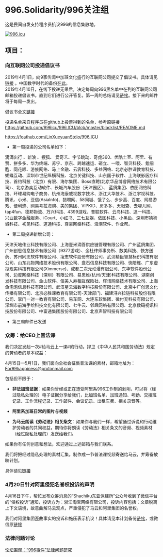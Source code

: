 # 996.Solidarity/996关注组  
这是民间自发支持程序员抗议996的信息集散地。

<a href="https://996.icu"><img src="https://img.shields.io/badge/link-996.icu-red.svg" alt="996.icu" /></a>  

## 项目：
### 向互联网公司投递倡议书
2019年4月1日，向9家传闻中加班文化盛行的互联网公司提交了倡议书。具体请见[链接](https://mp.weixin.qq.com/s?__biz=MzIwNTY1NTU5NA==&mid=2247484014&idx=1&sn=8444b2427f72706e5f315dec3ce2e959&chksm=972cd92ba05b503d8122b3bcfc370246e04f7c3f2a9e64ffb3616c7615dd9ec1861407aabf44&scene=21#wechat_redirect) 。中国数字时代的备份[在此](https://chinadigitaltimes.net/chinese/2019/04/shachiku%E4%B8%9C%E4%BA%9A%E4%BF%9D%E5%BB%BA%E6%89%80-%E6%88%91%E4%BB%AC%E5%90%919%E5%AE%B6%E4%BA%92%E8%81%94%E7%BD%91%E5%85%AC%E5%8F%B8%E9%80%92%E4%BA%A4%E4%BA%86%E5%80%A1%E8%AE%AE%E4%B9%A6/)。   
2019年4月10日，在线下投递无果后，决定每周向996黑名单中在列的互联网公司邮箱投递倡议书，直到它们进行公开答复。第一周的总结请见[链接](https://mp.weixin.qq.com/s/t9uB2iA2hCtcur5kJLjmnw)。接下来的邮件将于每周一发出。  

倡议书全文[链接](https://github.com/shad0wsek1ro/anti996solidarity/blob/master/open_letter_to_tech_companies.md)

投递名单来自程序员在github上投票得到的名单，参考原链接
<https://github.com/996icu/996.ICU/blob/master/blacklist/README.md>

<https://feathub.com/LinXueyuanStdio/996.ICU>

- 第一周投递的公司名单如下：

滴滴出行 、新浪 、搜狐、 爱奇艺、字节跳动、奇虎360、优酷土豆、阿里、有赞、拼多多、华为终端、苏宁、京东、跨越速运、砸立、一喂、智贝科技、氪细胞、同花顺、游族网络、马上金融、云霁科技、多益网络、北京必胜课教育科技、蝴蝶互动、深圳市世纪纵横科技、北京关键科技、山东国子软件、上海联影医疗科技、首约科技（北京）有限、海尔集团、Boss直聘(北京华品博睿网络技术有限公司) 、北京游奕互动软件、长城汽车股份（天津园区）、 蓝鸽集团、依图网络科技、环球易购电子商务、杭州海康威视数字技术、浙江大华技术、浙江宇视科技、腾讯、小米、亚信(AsiaInfo)、猎聘网、58同城、饿了么、步步高、百度、网易游戏、便利蜂、网易考拉海购、美的集团、VIPKID、房多多、天眼查、去哪儿网、tap4fun、德邦物流、万兴科技、4399游戏、普联软件、云鸟科技、追一科技、兴业数字金融服务、iCourt、小红书、三七互娱、依图科技、小黑鱼、深圳市猜猜城科技、初见科技、道通科技、尊豪网络科技、浪潮软件、作业帮。  

- 第二周投递新增公司：

天津天地伟业科技有限公司、上海壹米滴答供应链管理有限公司、广州蓝鸽集团、广州创思信息技术有限公司（9377游戏）、金杜律师事务所、数美科技、快方送药、苏州同思软件有限公司、凌志软件股份有限公司、武汉精臣智慧标识科技有限公司、山东兆物网络技术股份有限公司、盘石信息科技有限公司、快陪练、广东虚拟现实科技有限公司(Ximmerse)、成都二次元动漫有限公司、东华软件股份公司、边度网络科技（深圳）有限公司、易思维(杭州/天津)科技有限公司、湖南创发科技有限公司、金山软件、信美人寿相互保险社、辉讯网络技术有限公司、上海鱼泡泡信息科技有限公司、武汉星云海数字科技股份有限公司、北京中广创思文化传播有限公司、北京必胜课教育有限公司-天津部门、福建浔兴拉链科技股份有限公司、掌门一对一教育有限公司、易车网、大连东软集团、微付充科技有限公司、深圳市前海手绘科技文化有限公司、七牛云、邻趣网络有限公司、北京数码视讯科技股份有限公司、中富通集团股份有限公司、北京声智科技有限公司

- 第三周邮件已发送

### 众筹：给CEO上普法课

我们决定发起一次#给马云上一课#的行动，捍卫《中华人民共和国劳动法》规定的劳动者的基本权益：

4月15日—5月1日，我们面向全社会征集普法课的素材，邮箱地址为：<For99happiness@protonmail.com>

包括但不限于：

- **非法加班证据**：如果你曾经或正在遭受阿里系996工作制的剥削，可以将（经过隐私处理的）电子证据分享给我们，比加班名单、加班通知、考勤、交接班记录、工作流程记录、工作邮件、会议记录、出租车费、相关录音等。

- **阿里系加班日常的图片与视频**

- **为马云朗读《劳动法》相关条文**：如果你与我们一样，希望通过诉说和行动维护劳动者的共同权益，期待你将朗读《劳动法》相关条文的音频、视频素材（经过隐私处理的）发送给我们。

如果你有任何创意和想法，欢迎通过上述邮箱与我们联系。

我们将把经过隐私处理的素材汇集，制作成一节普法课视频寄送给马云，并筹备放映计划。

具体请见[链接](https://mp.weixin.qq.com/s/3XQo1nHKnZ9r2LOvnj7o7Q)

### 4月20日针对阿里侵犯名誉权投诉的声明
4月16日下午，帮忙发布众筹消息的“Shachiku东亚保建所”公众号收到了微信平台的“侵权投诉”通知，投诉方为：浙江淘宝网络有限公司，投诉内容包括：文章脱离上下文语境，故意曲解马云观点，严重侵犯了马云和阿里集团的名誉权。  

我们对阿里集团歪曲事实的投诉和施压表示抗议！具体请见本计划备份[链接](https://github.com/shad0wsek1ro/996.Solidarity/blob/master/%E9%92%88%E5%AF%B9%E9%98%BF%E9%87%8C%E6%8A%95%E8%AF%89%E4%BE%B5%E6%9D%83%E7%9A%84%E5%A3%B0%E6%98%8E.md)，或微信原[链接](https://mp.weixin.qq.com/s/paESkVrX4AgLL_yQ6JbIxQ)

### 法律问题讨论
[论坛围观：“996事件”法律问题研究](https://github.com/shad0wsek1ro/996.Solidarity/blob/master/%E8%AE%BA%E5%9D%9B%E5%9B%B4%E8%A7%82%EF%BC%9A%E2%80%9C996%E4%BA%8B%E4%BB%B6%E2%80%9D%E6%B3%95%E5%BE%8B%E9%97%AE%E9%A2%98%E7%A0%94%E7%A9%B6.md)
